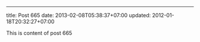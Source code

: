 ---
title: Post 665
date: 2013-02-08T05:38:37+07:00
updated: 2012-01-18T20:32:27+07:00

This is content of post 665